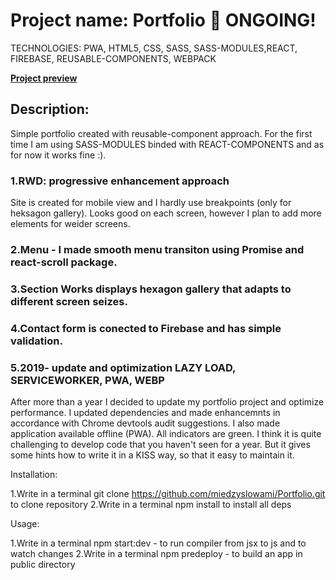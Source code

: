 # Project name: Portfolio :baby: ONGOING!

TECHNOLOGIES: PWA, HTML5, CSS, SASS, SASS-MODULES,REACT, FIREBASE, REUSABLE-COMPONENTS, WEBPACK

**[Project preview](https://miedzyslowami.github.io/Portfolio/)**

## **Description:**  
Simple portfolio created with reusable-component approach. For the first time I am using SASS-MODULES binded with REACT-COMPONENTS and as for now it works fine :).

### **1.RWD: progressive enhancement approach**
Site is created for mobile view and I hardly use breakpoints (only for heksagon gallery). Looks good on each screen, however I plan to add more elements for weider screens.

### **2.Menu - I made smooth menu transiton using Promise and react-scroll package.**

### **3.Section Works displays hexagon gallery that adapts to different screen seizes.**

### **4.Contact form is conected to Firebase and has simple validation.**

### **5.2019- update and optimization LAZY LOAD, SERVICEWORKER, PWA, WEBP**

After more than a year I decided to update my portfolio project and optimize performance. I updated dependencies and made enhancemnts in accordance with Chrome devtools audit suggestions. I also made application available offline (PWA). All indicators are green. I think it is quite challenging to develop code that you haven't seen for a year. But it gives some hints how to write it in a KISS way, so that it easy to maintain it.

Installation:

1.Write in a terminal git clone https://github.com/miedzyslowami/Portfolio.git to clone repository 
2.Write in a terminal npm install to install all deps

Usage:

1.Write in a terminal npm start:dev - to run compiler from jsx to js and to watch changes
2.Write in a terminal npm predeploy - to build an app in public directory 
